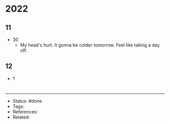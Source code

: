 # 2022

## 11
- 30
	- My head's hurt. It gonna be colder tomorrow. Feel like taking a day off.

## 12
- 1

#
---
- Status: #done
- Tags:
- References:
- Related:
